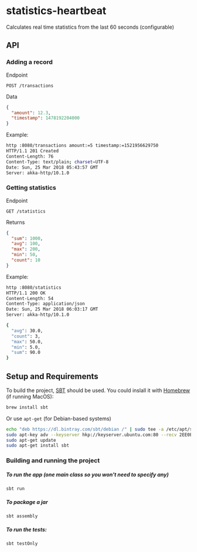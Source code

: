 # statistics-heartbeat

Calculates​ ​real time​ ​statistic​s ​from​ ​the​ ​last​ ​60​ ​seconds (configurable)

## API
### Adding a record
Endpoint
```
POST​ ​/transactions
```
Data
```json
{
  ​​​​​​​​​​​​​"amount":​ ​12.3,
  ​"timestamp":​ ​1478192204000
}
```

Example:
```bash
http :8080/transactions amount:=5 timestamp:=1521956629750
HTTP/1.1 201 Created
Content-Length: 76
Content-Type: text/plain; charset=UTF-8
Date: Sun, 25 Mar 2018 05:43:57 GMT
Server: akka-http/10.1.0
```

### Getting statistics
Endpoint
```
GET​ ​/statistics
```
Returns
```json
{
  "sum":​ ​1000, ​
  "avg":​ ​100, ​
  "max":​ ​200, ​
  "min":​ ​50, ​
  "count":​ ​10
}
```

Example:
```bash
http :8080/statistics                                      
HTTP/1.1 200 OK
Content-Length: 54
Content-Type: application/json
Date: Sun, 25 Mar 2018 06:03:17 GMT
Server: akka-http/10.1.0

{
  "avg": 30.0,
  "count": 3,
  "max": 50.0,
  "min": 5.0,
  "sum": 90.0
}
```
## Setup and Requirements

To build the project, [SBT](https://github.com/sbt/sbt) should be used. You could inslall it with [Homebrew](https://github.com/Homebrew/brew) (if running MacOS):
```bash
brew install sbt
```
Or use `apt-get` (for Debian-based systems)
```bash
echo "deb https://dl.bintray.com/sbt/debian /" | sudo tee -a /etc/apt/sources.list.d/sbt.list
sudo apt-key adv --keyserver hkp://keyserver.ubuntu.com:80 --recv 2EE0EA64E40A89B84B2DF73499E82A75642AC823
sudo apt-get update
sudo apt-get install sbt
```

### Building and running the project
##### To run the app (one main class so you won't need to specify any)
```bash
sbt run
```

##### To package a jar
```bash
sbt assembly
```

##### To run the tests:
```bash
sbt testOnly
```